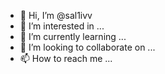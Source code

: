 - 👋 Hi, I’m @sal1ivv
- 👀 I’m interested in ...
- 🌱 I’m currently learning ...
- 💞️ I’m looking to collaborate on ...
- 📫 How to reach me ...

<!---
sal1ivv/sal1ivv is a ✨ special ✨ repository because its `README.md` (this file) appears on your GitHub profile.
You can click the Preview link to take a look at your changes.
--->
